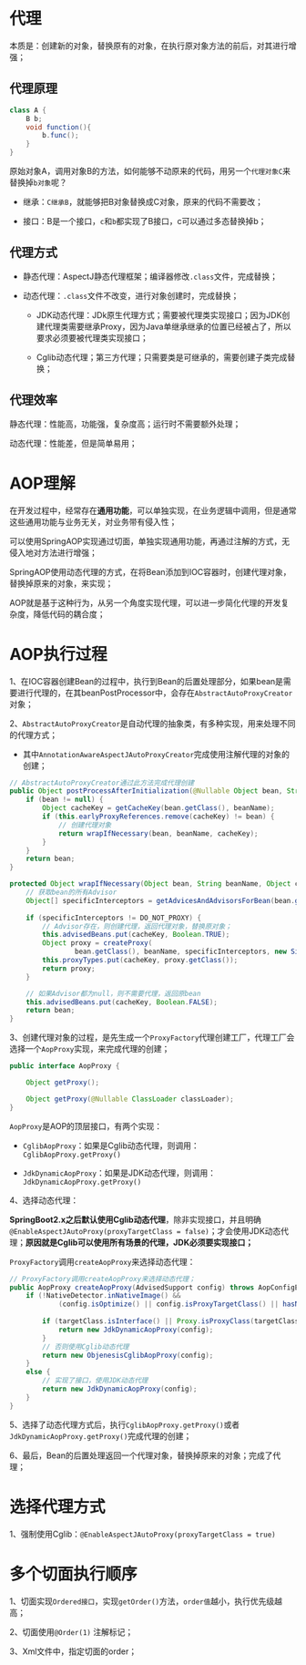 # 代理

本质是：创建新的对象，替换原有的对象，在执行原对象方法的前后，对其进行增强；

## 代理原理

```java
class A {
    B b;
    void function(){
        b.func();
    }
}
```

原始对象A，调用对象B的方法，如何能够不动原来的代码，用另一个`代理对象C`来替换掉`b对象`呢？

- 继承：`C继承B`，就能够把B对象替换成C对象，原来的代码不需要改；

- 接口：B是一个接口，`c`和`b`都实现了B接口，c可以通过多态替换掉b；

## 代理方式

- 静态代理：AspectJ静态代理框架；编译器修改`.class`文件，完成替换；

- 动态代理：`.class`文件不改变，进行对象创建时，完成替换；

  - JDK动态代理：JDk原生代理方式；需要被代理类实现接口；因为JDK创建代理类需要继承Proxy，因为Java单继承继承的位置已经被占了，所以要求必须要被代理类实现接口；

  - Cglib动态代理；第三方代理；只需要类是可继承的，需要创建子类完成替换；

## 代理效率

静态代理：性能高，功能强，复杂度高；运行时不需要额外处理；

动态代理：性能差，但是简单易用；

# AOP理解

在开发过程中，经常存在**通用功能**，可以单独实现，在业务逻辑中调用，但是通常这些通用功能与业务无关，对业务带有侵入性；

可以使用SpringAOP实现通过切面，单独实现通用功能，再通过注解的方式，无侵入地对方法进行增强；

SpringAOP使用动态代理的方式，在将Bean添加到IOC容器时，创建代理对象，替换掉原来的对象，来实现；

AOP就是基于这种行为，从另一个角度实现代理，可以进一步简化代理的开发复杂度，降低代码的耦合度；

# AOP执行过程

1、在IOC容器创建Bean的过程中，执行到Bean的后置处理部分，如果bean是需要进行代理的，在其beanPostProcessor中，会存在`AbstractAutoProxyCreator`对象；

2、`AbstractAutoProxyCreator`是自动代理的抽象类，有多种实现，用来处理不同的代理方式；

- 其中`AnnotationAwareAspectJAutoProxyCreator`完成使用注解代理的对象的创建；

```java
// AbstractAutoProxyCreator通过此方法完成代理创建
public Object postProcessAfterInitialization(@Nullable Object bean, String beanName) {
    if (bean != null) {
        Object cacheKey = getCacheKey(bean.getClass(), beanName);
        if (this.earlyProxyReferences.remove(cacheKey) != bean) {
            // 创建代理对象
            return wrapIfNecessary(bean, beanName, cacheKey);
        }
    }
    return bean;
}

protected Object wrapIfNecessary(Object bean, String beanName, Object cacheKey) {
    // 获取bean的所有Advisor
    Object[] specificInterceptors = getAdvicesAndAdvisorsForBean(bean.getClass(), beanName, null);
    
    if (specificInterceptors != DO_NOT_PROXY) {
        // Advisor存在，则创建代理，返回代理对象，替换原对象；
        this.advisedBeans.put(cacheKey, Boolean.TRUE);
        Object proxy = createProxy(
                bean.getClass(), beanName, specificInterceptors, new SingletonTargetSource(bean));
        this.proxyTypes.put(cacheKey, proxy.getClass());
        return proxy;
    }

    // 如果Advisor都为null，则不需要代理，返回原bean
    this.advisedBeans.put(cacheKey, Boolean.FALSE);
    return bean;
}
```

3、创建代理对象的过程，是先生成一个`ProxyFactory`代理创建工厂，代理工厂会选择一个`AopProxy`实现，来完成代理的创建；

```java
public interface AopProxy {

    Object getProxy();

    Object getProxy(@Nullable ClassLoader classLoader);
}
```

`AopProxy`是AOP的顶层接口，有两个实现：

- `CglibAopProxy`：如果是Cglib动态代理，则调用：`CglibAopProxy.getProxy()`

- `JdkDynamicAopProxy`：如果是JDK动态代理，则调用：`JdkDynamicAopProxy.getProxy()`

4、选择动态代理：

**SpringBoot2.x之后默认使用Cglib动态代理**，除非实现接口，并且明确`@EnableAspectJAutoProxy(proxyTargetClass = false)`；才会使用JDK动态代理；**原因就是Cglib可以使用所有场景的代理，JDK必须要实现接口；**

`ProxyFactory`调用`createAopProxy`来选择动态代理：

```java
// ProxyFactory调用createAopProxy来选择动态代理；
public AopProxy createAopProxy(AdvisedSupport config) throws AopConfigException {
    if (!NativeDetector.inNativeImage() &&
            (config.isOptimize() || config.isProxyTargetClass() || hasNoUserSuppliedProxyInterfaces(config))) {
        
        if (targetClass.isInterface() || Proxy.isProxyClass(targetClass) || ClassUtils.isLambdaClass(targetClass)) {
            return new JdkDynamicAopProxy(config);
        }
        // 否则使用Cglib动态代理
        return new ObjenesisCglibAopProxy(config);
    }
    else {
        // 实现了接口，使用JDK动态代理
        return new JdkDynamicAopProxy(config);
    }
}
```

5、选择了动态代理方式后，执行`CglibAopProxy.getProxy()`或者`JdkDynamicAopProxy.getProxy()`完成代理的创建；

6、最后，Bean的后置处理返回一个代理对象，替换掉原来的对象；完成了代理；

# 选择代理方式

1、强制使用Cglib：`@EnableAspectJAutoProxy(proxyTargetClass = true)`

# 多个切面执行顺序

1、切面实现`Ordered接口`，实现`getOrder()`方法，`order值`越小，执行优先级越高；

2、切面使用`@Order(1)` 注解标记；

3、Xml文件中，指定切面的order；